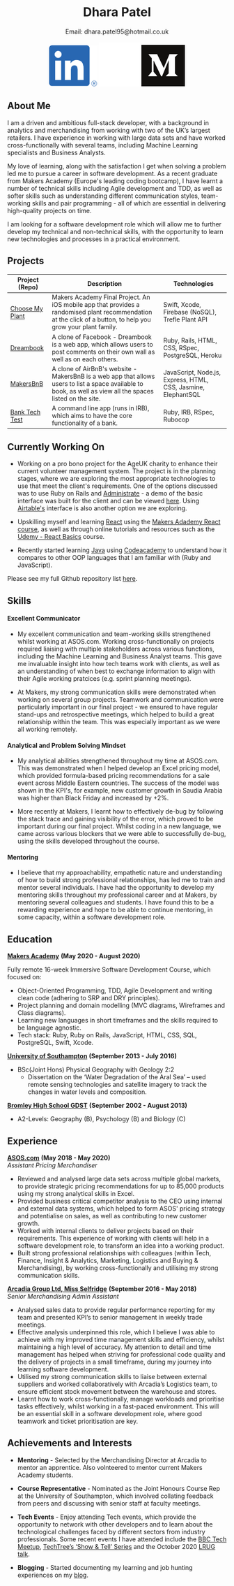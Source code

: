 <div align="center">
  <h1>Dhara Patel</h1>
  Email: dhara.patel95@hotmail.co.uk 
  <br></br>
  <a href="https://www.linkedin.com/in/dhara-patel-ab1500b3/"><img src="images/linkedin_logo.png" width="110" alt="LinkedIn"></a>
  <img src="images/white_space.jpg" width="95" height="100">
  <a href="https://medium.com/@dhara.patel95"><img src="images/Medium_image.png" width="100" height="95" alt="Medium" ></a>
  </div>

## About Me

I am a driven and ambitious full-stack developer, with a background in analytics and merchandising from working with two of the UK’s largest retailers. I have experience in working with large data sets and have worked cross-functionally with several teams, including Machine Learning specialists and Business Analysts. 

My love of learning, along with the satisfaction I get when solving a problem led me to pursue a career in software development. As a recent graduate from Makers Academy (Europe's leading coding bootcamp), I have learnt a number of technical skills including Agile development and TDD, as well as softer skills such as understanding different communication styles, team-working skills and pair programming - all of which are essential in delivering high-quality projects on time.
 
I am looking for a software development role which will allow me to further develop my technical and non-technical skills, with the opportunity to learn new technologies and processes in a practical environment.


## Projects

| Project (Repo) | Description   | Technologies    |
| -------------  | ------------- | ------------- |
| [Choose My Plant](https://github.com/Dhara-95/FinalProject_CMP) | Makers Academy Final Project. An iOS mobile app that provides a randomised plant recommendation at the click of a button, to help you grow your plant family. | Swift, Xcode, Firebase (NoSQL), Trefle Plant API |
| [Dreambook](https://github.com/Dhara-95/acebook-dreambook-2020) | A clone of Facebook - Dreambook is a web app, which allows users to post comments on their own wall as well as on each others. | Ruby, Rails, HTML, CSS, RSpec, PostgreSQL, Heroku |
| [MakersBnB](https://github.com/Dhara-95/Makersbnb) | A clone of AirBnB's website - MakersBnB is a web app that allows users to list a space available to book, as well as view all the spaces listed on the site. | JavaScript, Node.js, Express, HTML, CSS, Jasmine, ElephantSQL |
| [Bank Tech Test](https://github.com/Dhara-95/bank_tech_test) | A command line app (runs in IRB), which aims to have the core functionality of a bank. | Ruby, IRB, RSpec, Rubocop |


## Currently Working On

- Working on a pro bono project for the AgeUK charity to enhance their current volunteer management system. The project is in the planning stages, where we are exploring the most appropriate technologies to use that meet the client's requirements. One of the options discussed was to use Ruby on Rails and [Administrate](https://github.com/thoughtbot/administrate) - a demo of the basic interface was built for the client and can be viewed [here](https://github.com/Dhara-95/Admin_App). Using [Airtable's](https://airtable.com/) interface is also another option we are exploring. 

- Upskilling myself and learning [React](https://reactjs.org/) using the [Makers Adademy React course](https://github.com/makersacademy/react/tree/master/units/tdd), as well as through online tutorials and resources such as the [Udemy - React Basics](https://www.udemy.com/course/react-basic-in-just-1-hour/) course. 

- Recently started learning [Java](https://docs.oracle.com/javase/7/docs/technotes/guides/language/) using [Codeacademy](https://www.codecademy.com/learn/learn-java) to understand how it compares to other OOP languages that I am familiar with (Ruby and JavaScript).

Please see my full Github repository list [here](https://github.com/Dhara-95?tab=repositories).


## Skills

#### Excellent Communicator

- My excellent communication and team-working skills strengthened whilst working at ASOS.com. Working cross-functionally on projects required liaising with multiple stakeholders across various functions, including the Machine Learning  and Business Analyst teams. This gave me invaluable insight into how tech teams work with clients, as well as an understanding of when best to exchange information to align with their Agile working pratcices (e.g. sprint planning meetings).

- At Makers, my strong communication skills were demonstrated when working on several group projects. Teamwork and communication were particularly important in our final project - we ensured to have regular stand-ups and retrospective meetings, which helped to build a great relationship within the team. This was especially important as we were all working remotely.

#### Analytical and Problem Solving Mindset

- My analytical abilities strengthened throughout my time at ASOS.com. This was demonstrated when I helped develop an Excel pricing model, which provided formula-based pricing recommendations for a sale event across Middle Eastern countries. The success of the model was shown in the KPI's, for example, new customer growth in Saudia Arabia was higher than Black Friday and increased by +2%.  

- More recently at Makers, I learnt how to effectively de-bug by following the stack trace and gaining visibility of the error, which proved to be important during our final project. Whilst coding in a new language, we came across various blockers that we were able to successfully de-bug, using the skills developed throughout the course. 

#### Mentoring

-  I believe that my approachability, empathetic nature and understanding of how to build strong professional relationships, has led me to train and mentor several individuals. I have had the opportunity to develop my mentoring skills throughout my professional career and at Makers, by mentoring several colleagues and students. I have found this to be a rewarding experience and hope to be able to continue mentoring, in some capacity, within a software development role. 


## Education

[**Makers Academy**](https://makers.tech/) **(May 2020 - August 2020)**

Fully remote 16-week Immersive Software Development Course, which focused on:
- Object-Oriented Programming, TDD, Agile Development and writing clean code (adhering to SRP and DRY principles).
- Project planning and domain modelling (MVC diagrams, Wireframes and Class diagrams).
- Learning new languages in short timeframes and the skills required to be language agnostic.
- Tech stack: Ruby, Ruby on Rails, JavaScript, HTML, CSS, SQL, PostgreSQL, Swift, Xcode.

[**University of Southampton**](https://www.southampton.ac.uk/) **(September 2013 - July 2016)**

- BSc(Joint Hons) Physical Geography with Geology 2:2
  - Dissertation on the ‘Water Degradation of the Aral Sea’ – used remote sensing technologies and satellite imagery to track the changes in water levels and composition.

[**Bromley High School GDST**](https://www.bromleyhigh.gdst.net/) **(September 2002 - August 2013)**

- A2-Levels: Geography (B), Psychology (B) and Biology (C)

## Experience

[**ASOS.com**](https://www.asosplc.com/) **(May 2018 - May 2020)**    
*Assistant Pricing Merchandiser*  
- Reviewed and analysed large data sets across multiple global markets, to provide strategic pricing recommendations for up to 85,000 products using my strong analytical skills in Excel.
- Provided business critical competitor analysis to the CEO using internal and external data systems, which helped to form ASOS' pricing strategy and potentialise on sales, as well as contributing to new customer growth. 
- Worked with internal clients to deliver projects based on their requirements. This experience of working with clients will help in a software development role, to transform an idea into a working product. 
- Built strong professional relationships with colleagues (within Tech, Finance, Insight & Analytics, Marketing, Logistics and Buying & Merchandising), by working cross-functionally and utilising my strong communication skills.

[**Arcadia Group Ltd, Miss Selfridge**](https://www.arcadiagroup.co.uk/) **(September 2016 - May 2018)**   
*Senior Merchandising Admin Assistant*  
- Analysed sales data to provide regular performance reporting for my team and presented KPI’s to senior management in weekly trade meetings. 
- Effective analysis underpinned this role, which I believe I was able to achieve with my improved time management skills and efficiency, whilst maintaining a high level of accuracy. My attention to detail and time management has helped when striving for professional code quality and the delivery of projects in a small timeframe, during my journey into learning software development. 
- Utilised my strong communication skills to liaise between external suppliers and worked collaboratively with Arcadia’s Logistics team, to ensure efficient stock movement between the warehouse and stores.
- Learnt how to work cross-functionally, manage workloads and prioritise tasks effectively, whilst working in a fast-paced environment. This will be an essential skill in a software development role, where good teamwork and ticket prioritisation are key. 

## Achievements and Interests

- **Mentoring** - Selected by the Merchandising Director at Arcadia to mentor an apprentice. Also volnteered to mentor current Makers Academy students. 

- **Course Representative** - Nominated as the Joint Honours Course Rep at the University of Southampton, which involved collating feedback from peers and discussing with senior staff at faculty meetings. 

- **Tech Events** - Enjoy attending Tech events, which provide the opportunity to network with other developers and to learn about the technological challenges faced by different sectors from industry professionals. Some recent events I have attended include the [BBC Tech Meetup](https://www.bbc.co.uk/programmes/articles/7jg6vMR6tmpcDwnCRJfW11/bbc-tech-meetup-16-09-20-iot-adoption-beeb-and-switching-careers-to-product), [TechTree’s ‘Show & Tell’ Series](https://hopin.to/events/techtree-show-tell-seedcamp-edition) and the October 2020 [LRUG talk](https://lrug.org/).

- **Blogging** - Started documenting my learning and job hunting experiences on my [blog](https://medium.com/@dhara.patel95). 
